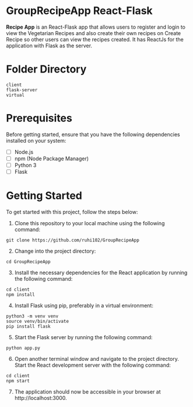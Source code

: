# GroupRecipeApp React-Flask 

**Recipe App** is an React-Flask app that allows users to register and login to view the Vegetarian Recipes and also create their own recipes on Create Recipe 
so other users can view the recipes created. It has ReactJs for the application with Flask as the server.

# Folder Directory
```
client
flask-server
virtual
```
# Prerequisites
Before getting started, ensure that you have the following dependencies installed on your system:
* [ ] Node.js
* [ ] npm (Node Package Manager)
* [ ] Python 3
* [ ] Flask

# Getting Started

To get started with this project, follow the steps below:
1. Clone this repository to your local machine using the following command: 
```
git clone https://github.com/ruhi102/GroupRecipeApp
```
2. Change into the project directory:
```
cd GroupRecipeApp
```
3. Install the necessary dependencies for the React application by running the following command:
```
cd client
npm install
```
4. Install Flask using pip, preferably in a virtual environment:
```
python3 -m venv venv
source venv/bin/activate
pip install flask
```
5. Start the Flask server by running the following command:
```
python app.py
```
6. Open another terminal window and navigate to the project directory. Start the React development server with the following command:
```
cd client
npm start
```
7. The application should now be accessible in your browser at http://localhost:3000.
